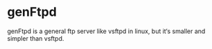 # genFtpd
genFtpd is a general ftp server like vsftpd in linux, but it‘s smaller and simpler than vsftpd.
